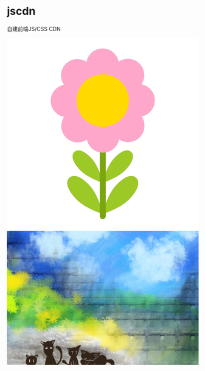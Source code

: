 # jscdn
自建前端JS/CSS CDN

![](https://github.com/tangxinyanqx/jscdn/blob/main/images/%E5%B0%8F%E8%8A%B1(1).png)
![](https://github.com/tangxinyanqx/jscdn/blob/main/images/beijing.jpg)
